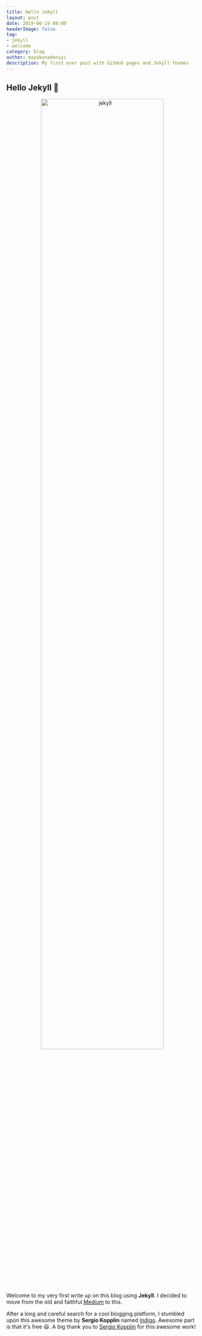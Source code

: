 ```yaml
---
title: Hello Jekyll
layout: post
date: 2019-06-19 09:00
headerImage: false
tag:
- jekyll
- welcome
category: blog
author: mayokunadeniyi
description: My first ever post with GitHub pages and Jekyll themes
---
```

## Hello Jekyll :wave:
<p align="center"><a href="https://jekyllrb.com/"><img class="image" src="{{ site.url }}/assets/images/helloJekyll.png" alt="jekyll" style="width:80%"></a></p>

Welcome to my very first write up on this blog using **Jekyll**. I decided to move from the old and faithful [Medium](https://medium.com/@mayokunadeniyi) to this.

After a long and careful search for a cool blogging platform, I stumbled upon this awesome theme by **Sergio Kopplin** named [Indigo](https://github.com/sergiokopplin/indigo). Awesome part is that it's free :smiley:. 
A big thank you to [Sergio Kopplin](https://github.com/sergiokopplin) for this awesome work!  
